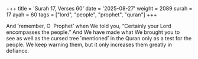 +++
title = 'Surah 17, Verses 60'
date = '2025-08-27'
weight = 2089
surah = 17
ayah = 60
tags = ["lord", "people", "prophet", "quran"]
+++

And ˹remember, O  Prophet˺ when We told you, “Certainly your Lord encompasses the people.” And We have made what We brought you to see as well as the cursed tree ˹mentioned˺ in the Quran only as a test for the people. We keep warning them, but it only increases them greatly in defiance.
